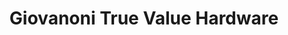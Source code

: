 ---
title: "Giovanoni True Value Hardware"
url: /hurley/giovanoni-true-value-hardware/
shop: hardware
---